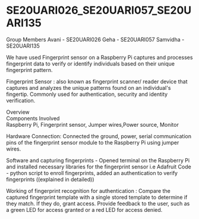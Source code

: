 # SE20UARI026_SE20UARI057_SE20UARI135

Group Members 
Avani - SE20UARI026
Geha - SE20UARI057
Samvidha - SE20UARI135 	


We have used Fingerprint sensor on a Raspberry Pi captures and processes fingerprint data to verify or identify individuals based on their unique fingerprint pattern.  

Fingerprint Sensor : also known as fingerprint scanner/ reader device that captures and analyzes the unique patterns found on an individual's fingertip. Commonly used for authentication, security and identity verification.

Overview  
Components Involved  
Raspberry Pi, Fingerprint sensor, Jumper wires,Power source, Monitor 

Hardware Connection: 
Connected the ground, power, serial communication pins of the fingerprint sensor module to the Raspberry Pi using jumper wires.

Software and capturing fingerprints - 
Opened terminal on the Raspberry Pi and installed necessary libraries for the fingerprint sensor i.e Adafruit
Code - python script to enroll fingerprints, added an authentication to verify fingerprints ((explained in detailed))

Working of  fingerprint recognition for authentication : 
 Compare the captured fingerprint template with a single stored template to determine if they match. If they do, grant access.
Provide feedback to the user, such as a green LED for access granted or a red LED for access denied.

